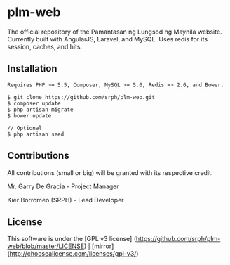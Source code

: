 plm-web
======

The official repository of the Pamantasan ng Lungsod ng Maynila website. Currently built with AngularJS, Laravel, and MySQL. Uses redis for its session, caches, and hits.

## Installation ##

	Requires PHP >= 5.5, Composer, MySQL >= 5.6, Redis => 2.6, and Bower.

	$ git clone https://github.com/srph/plm-web.git
	$ composer update
	$ php artisan migrate
	$ bower update
	
	// Optional
	$ php artisan seed

## Contributions ##

All contributions (small or big) will be granted with its respective credit.

Mr. Garry De Gracia - Project Manager

Kier Borromeo (SRPH) - Lead Developer


## License ##

This software is under the [GPL v3 license] (https://github.com/srph/plm-web/blob/master/LICENSE) | [mirror] (http://choosealicense.com/licenses/gpl-v3/)
